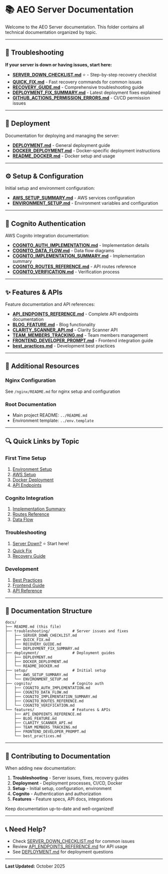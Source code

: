 # 📚 AEO Server Documentation

Welcome to the AEO Server documentation. This folder contains all technical documentation organized by topic.

---

## 🚨 Troubleshooting

**If your server is down or having issues, start here:**

- **[SERVER_DOWN_CHECKLIST.md](./troubleshooting/SERVER_DOWN_CHECKLIST.md)** ⭐ - Step-by-step recovery checklist
- **[QUICK_FIX.md](./troubleshooting/QUICK_FIX.md)** - Fast recovery commands for common issues
- **[RECOVERY_GUIDE.md](./troubleshooting/RECOVERY_GUIDE.md)** - Comprehensive troubleshooting guide
- **[DEPLOYMENT_FIX_SUMMARY.md](./troubleshooting/DEPLOYMENT_FIX_SUMMARY.md)** - Latest deployment fixes explained
- **[GITHUB_ACTIONS_PERMISSION_ERRORS.md](./troubleshooting/GITHUB_ACTIONS_PERMISSION_ERRORS.md)** - CI/CD permission issues

---

## 🚀 Deployment

Documentation for deploying and managing the server:

- **[DEPLOYMENT.md](./deployment/DEPLOYMENT.md)** - General deployment guide
- **[DOCKER_DEPLOYMENT.md](./deployment/DOCKER_DEPLOYMENT.md)** - Docker-specific deployment instructions
- **[README_DOCKER.md](./deployment/README_DOCKER.md)** - Docker setup and usage

---

## ⚙️ Setup & Configuration

Initial setup and environment configuration:

- **[AWS_SETUP_SUMMARY.md](./setup/AWS_SETUP_SUMMARY.md)** - AWS services configuration
- **[ENVIRONMENT_SETUP.md](./setup/ENVIRONMENT_SETUP.md)** - Environment variables and configuration

---

## 🔐 Cognito Authentication

AWS Cognito integration documentation:

- **[COGNITO_AUTH_IMPLEMENTATION.md](./cognito/COGNITO_AUTH_IMPLEMENTATION.md)** - Implementation details
- **[COGNITO_DATA_FLOW.md](./cognito/COGNITO_DATA_FLOW.md)** - Data flow diagrams
- **[COGNITO_IMPLEMENTATION_SUMMARY.md](./cognito/COGNITO_IMPLEMENTATION_SUMMARY.md)** - Implementation summary
- **[COGNITO_ROUTES_REFERENCE.md](./cognito/COGNITO_ROUTES_REFERENCE.md)** - API routes reference
- **[COGNITO_VERIFICATION.md](./cognito/COGNITO_VERIFICATION.md)** - Verification process

---

## ✨ Features & APIs

Feature documentation and API references:

- **[API_ENDPOINTS_REFERENCE.md](./features/API_ENDPOINTS_REFERENCE.md)** - Complete API endpoints documentation
- **[BLOG_FEATURE.md](./features/BLOG_FEATURE.md)** - Blog functionality
- **[CLARITY_SCANNER_API.md](./features/CLARITY_SCANNER_API.md)** - Clarity Scanner API
- **[TEAM_MEMBERS_TRACKING.md](./features/TEAM_MEMBERS_TRACKING.md)** - Team members management
- **[FRONTEND_DEVELOPER_PROMPT.md](./features/FRONTEND_DEVELOPER_PROMPT.md)** - Frontend integration guide
- **[best_practices.md](./features/best_practices.md)** - Development best practices

---

## 📂 Additional Resources

### Nginx Configuration

See `/nginx/README.md` for nginx setup and configuration

### Root Documentation

- Main project README: `../README.md`
- Environment template: `../env.template`

---

## 🔍 Quick Links by Topic

### First Time Setup

1. [Environment Setup](./setup/ENVIRONMENT_SETUP.md)
2. [AWS Setup](./setup/AWS_SETUP_SUMMARY.md)
3. [Docker Deployment](./deployment/DOCKER_DEPLOYMENT.md)
4. [API Endpoints](./features/API_ENDPOINTS_REFERENCE.md)

### Cognito Integration

1. [Implementation Summary](./cognito/COGNITO_IMPLEMENTATION_SUMMARY.md)
2. [Routes Reference](./cognito/COGNITO_ROUTES_REFERENCE.md)
3. [Data Flow](./cognito/COGNITO_DATA_FLOW.md)

### Troubleshooting

1. [Server Down?](./troubleshooting/SERVER_DOWN_CHECKLIST.md) ⭐ Start here!
2. [Quick Fix](./troubleshooting/QUICK_FIX.md)
3. [Recovery Guide](./troubleshooting/RECOVERY_GUIDE.md)

### Development

1. [Best Practices](./features/best_practices.md)
2. [Frontend Guide](./features/FRONTEND_DEVELOPER_PROMPT.md)
3. [API Reference](./features/API_ENDPOINTS_REFERENCE.md)

---

## 📝 Documentation Structure

```
docs/
├── README.md (this file)
├── troubleshooting/          # Server issues and fixes
│   ├── SERVER_DOWN_CHECKLIST.md
│   ├── QUICK_FIX.md
│   ├── RECOVERY_GUIDE.md
│   └── DEPLOYMENT_FIX_SUMMARY.md
├── deployment/               # Deployment guides
│   ├── DEPLOYMENT.md
│   ├── DOCKER_DEPLOYMENT.md
│   └── README_DOCKER.md
├── setup/                    # Initial setup
│   ├── AWS_SETUP_SUMMARY.md
│   └── ENVIRONMENT_SETUP.md
├── cognito/                  # Cognito auth
│   ├── COGNITO_AUTH_IMPLEMENTATION.md
│   ├── COGNITO_DATA_FLOW.md
│   ├── COGNITO_IMPLEMENTATION_SUMMARY.md
│   ├── COGNITO_ROUTES_REFERENCE.md
│   └── COGNITO_VERIFICATION.md
└── features/                 # Features & APIs
    ├── API_ENDPOINTS_REFERENCE.md
    ├── BLOG_FEATURE.md
    ├── CLARITY_SCANNER_API.md
    ├── TEAM_MEMBERS_TRACKING.md
    ├── FRONTEND_DEVELOPER_PROMPT.md
    └── best_practices.md
```

---

## 🤝 Contributing to Documentation

When adding new documentation:

1. **Troubleshooting** - Server issues, fixes, recovery guides
2. **Deployment** - Deployment processes, CI/CD, Docker
3. **Setup** - Initial setup, configuration, environment
4. **Cognito** - Authentication and authorization
5. **Features** - Feature specs, API docs, integrations

Keep documentation up-to-date and well-organized!

---

## 📞 Need Help?

- Check [SERVER_DOWN_CHECKLIST.md](./troubleshooting/SERVER_DOWN_CHECKLIST.md) for common issues
- Review [API_ENDPOINTS_REFERENCE.md](./features/API_ENDPOINTS_REFERENCE.md) for API usage
- See [DEPLOYMENT.md](./deployment/DEPLOYMENT.md) for deployment questions

---

**Last Updated:** October 2025
